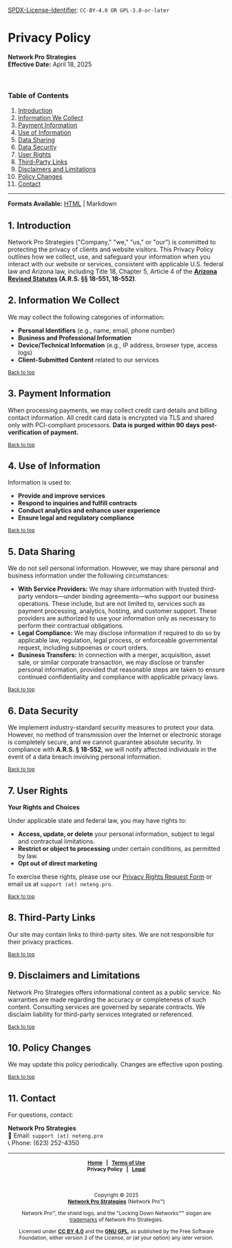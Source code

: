 <!-- =========================================================================
SPDX-License-Identifier: CC-BY-4.0 OR GPL-3.0-or-later
This file is part of Network Pro.
========================================================================== -->

<!--
Copyright © 2025 Network Pro Strategies (Network Pro)

---

I. Creative Commons Attribution 4.0 International

Network Pro (the "Licensed Material") is licensed under Creative Commons Attribution 4.0 International ("CC BY 4.0"). To view a copy of this license, visit https://creativecommons.org/licenses/by/4.0/.

Per the terms of the License, you are free to distribute, remix, adapt, and build upon the Licensed Material for any purpose, even commercially. You must give appropriate credit, provide a link to the License, and indicate if changes were made.

The Licensor offers the Licensed Material as-is and as-available, and makes no representations or warranties of any kind concerning the Licensed Material, whether express, implied, statutory, or other. This includes, without limitation, warranties of title, merchantability, fitness for a particular purpose, non-infringement, absence of latent or other defects, accuracy, or the presence or absence of errors, whether or not known or discoverable.

Permissions beyond the scope of this License—or instead of those permitted by this License—may be available as further defined within this document.

  SPDX Reference: https://spdx.org/licenses/CC-BY-4.0.html
  Canonical URL: https://creativecommons.org/licenses/by/4.0/

---

II. GNU General Public License

Network Pro is free software: you can redistribute it and/or modify it under the terms of the GNU General Public License ("GNU GPL") as published by the Free Software Foundation, either version 3 of the License, or (at your option) any later version.

This material is distributed in the hope that it will be useful, but WITHOUT ANY WARRANTY; without even the implied warranty of MERCHANTABILITY or FITNESS FOR A PARTICULAR PURPOSE.

See the GNU General Public License for more details.

  SPDX Reference: https://spdx.org/licenses/GPL-3.0-or-later.html
  Canonical URL: https://www.gnu.org/licenses/gpl-3.0.html

---

Author: Scott Lopez
Email: <contact@neteng.pro>
Web: <https://bio.neteng.pro>
-->

[SPDX-License-Identifier](https://spdx.dev/learn/handling-license-info/):
`CC-BY-4.0 OR GPL-3.0-or-later`

<a name="top"></a>

# Privacy Policy

**Network Pro Strategies**  
**Effective Date:** April 18, 2025

&nbsp;

<!-- markdownlint-disable MD001 -->

### Table of Contents

<!-- markdownlint-enable MD001 -->

1. [Introduction](#intro)
2. [Information We Collect](#collect)
3. [Payment Information](#payment)
4. [Use of Information](#use)
5. [Data Sharing](#sharing)
6. [Data Security](#security)
7. [User Rights](#rights)
8. [Third-Party Links](#third-party)
9. [Disclaimers and Limitations](#disclaimers)
10. [Policy Changes](#changes)
11. [Contact](#contact)

---

**Formats Available:** [HTML](https://netwk.pro/privacy.html) | Markdown

<a name="intro"></a>

## 1. Introduction

Network Pro Strategies ("Company," "we," "us," or "our") is committed to protecting the privacy of clients and website visitors. This Privacy Policy outlines how we collect, use, and safeguard your information when you interact with our website or services, consistent with applicable U.S. federal law and Arizona law, including Title 18, Chapter 5, Article 4 of the **[Arizona Revised Statutes](https://www.azleg.gov/arstitle/) (A.R.S. §§ 18-551, 18-552)**.

<a name="collect"></a>

## 2. Information We Collect

We may collect the following categories of information:

- **Personal Identifiers** (e.g., name, email, phone number)
- **Business and Professional Information**
- **Device/Technical Information** (e.g., IP address, browser type, access logs)
- **Client-Submitted Content** related to our services

<sub>[Back to top](#top)</sub>

<a name="payment"></a>

## 3. Payment Information

When processing payments, we may collect credit card details and billing contact information. All credit card data is encrypted via TLS and shared only with PCI-compliant processors. **Data is purged within 90 days post-verification of payment.**

<sub>[Back to top](#top)</sub>

<a name="use"></a>

## 4. Use of Information

Information is used to:

- **Provide and improve services**
- **Respond to inquiries and fulfill contracts**
- **Conduct analytics and enhance user experience**
- **Ensure legal and regulatory compliance**

<sub>[Back to top](#top)</sub>

<a name="sharing"></a>

## 5. Data Sharing

We do not sell personal information. However, we may share personal and business information under the following circumstances:

- **With Service Providers:** We may share information with trusted third-party vendors—under binding agreements—who support our business operations. These include, but are not limited to, services such as payment processing, analytics, hosting, and customer support. These providers are authorized to use your information only as necessary to perform their contractual obligations.
- **Legal Compliance:** We may disclose information if required to do so by applicable law, regulation, legal process, or enforceable governmental request, including subpoenas or court orders.
- **Business Transfers:** In connection with a merger, acquisition, asset sale, or similar corporate transaction, we may disclose or transfer personal information, provided that reasonable steps are taken to ensure continued confidentiality and compliance with applicable privacy laws.

<sub>[Back to top](#top)</sub>

<a name="security"></a>

## 6. Data Security

We implement industry-standard security measures to protect your data. However, no method of transmission over the Internet or electronic storage is completely secure, and we cannot guarantee absolute security. In compliance with **A.R.S. § 18-552**, we will notify affected individuals in the event of a data breach involving personal information.

<sub>[Back to top](#top)</sub>

<a name="rights"></a>

## 7. User Rights

<!-- markdownlint-disable MD036 -->

**Your Rights and Choices**

<!-- markdownlint-enable MD036 -->

Under applicable state and federal law, you may have rights to:

- **Access, update, or delete** your personal information, subject to legal and contractual limitations.
- **Restrict or object to processing** under certain conditions, as permitted by law.
- **Opt out of direct marketing**

To exercise these rights, please use our [Privacy Rights Request Form](https://privacy.neteng.pro) or email us at `support (at) neteng.pro`.

<sub>[Back to top](#top)</sub>

<a name="third-party"></a>

## 8. Third-Party Links

Our site may contain links to third-party sites. We are not responsible for their privacy practices.

<sub>[Back to top](#top)</sub>

<a name="disclaimers"></a>

## 9. Disclaimers and Limitations

Network Pro Strategies offers informational content as a public service. No warranties are made regarding the accuracy or completeness of such content. Consulting services are governed by separate contracts. We disclaim liability for third-party services integrated or referenced.

<sub>[Back to top](#top)</sub>

<a name="changes"></a>

## 10. Policy Changes

We may update this policy periodically. Changes are effective upon posting.

<sub>[Back to top](#top)</sub>

<a name="contact"></a>

## 11. Contact

For questions, contact:

**Network Pro Strategies**  
📧 Email: `support (at) neteng.pro`  
📞 Phone: (623) 252-4350

---

<div style="font-size: 12px; font-weight: bold; text-align: center;">

[Home](https://netwk.pro) &nbsp; | &nbsp; [Terms of Use](https://netwk.pro/terms-of-use.html)  
Privacy Policy &nbsp; | &nbsp; [Legal](https://netwk.pro/legal.html)

</div>

&nbsp;

<div style="font-size: 12px; text-align: center;">

Copyright &copy; 2025  
**[Network Pro Strategies](https://netwk.pro/)** (Network Pro&trade;)

Network Pro&trade;, the shield logo, and the "Locking Down Networks&trade;" slogan are [trademarks](https://netwk.pro/legal.html#trademark) of Network Pro Strategies.

Licensed under **[CC BY 4.0](https://netwk.pro/legal.html#cc-by)** and the **[GNU GPL](https://netwk.pro/legal.html#gnu-gpl)**, as published by the Free Software Foundation, either version 3 of the License, or (at your option) any later version.

</div>
